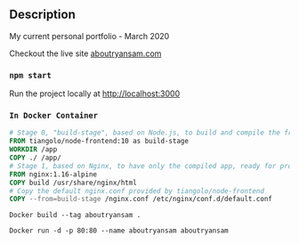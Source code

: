 
## Description
My current personal portfolio - March 2020

Checkout the live site [aboutryansam.com](https://www.aboutryansam.com)

### `npm start`
Run the project locally at [http://localhost:3000](http://localhost:3000)

### `In Docker Container`

```Dockerfile
# Stage 0, "build-stage", based on Node.js, to build and compile the frontend
FROM tiangolo/node-frontend:10 as build-stage
WORKDIR /app
COPY ./ /app/
# Stage 1, based on Nginx, to have only the compiled app, ready for production with Nginx
FROM nginx:1.16-alpine
COPY build /usr/share/nginx/html
# Copy the default nginx.conf provided by tiangolo/node-frontend
COPY --from=build-stage /nginx.conf /etc/nginx/conf.d/default.conf
```

`Docker build --tag aboutryansam .`

`Docker run -d -p 80:80 --name aboutryansam aboutryansam`
